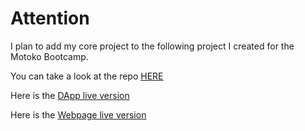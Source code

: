 # Attention

I plan to add my core project to the following project I created for the Motoko Bootcamp.

You can take a look at the repo [HERE](https://github.com/fermartz/motoko_bootcamp)

Here is the [DApp live version](https://436et-jiaaa-aaaap-qa5dq-cai.ic0.app/#/dao)

Here is the [Webpage live version](https://5dxrq-hiaaa-aaaap-qa5hq-cai.raw.ic0.app/)